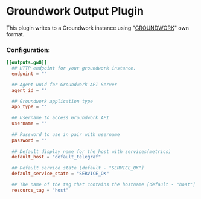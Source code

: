# Groundwork Output Plugin

This plugin writes to a Groundwork instance using "[GROUNDWORK][]" own format.

[GROUNDWORK]: https://www.gwos.com

### Configuration:

```toml
[[outputs.gw8]]
  ## HTTP endpoint for your groundwork instance.
  endpoint = ""

  ## Agent uuid for Groundwork API Server
  agent_id = ""

  ## Groundwork application type
  app_type = ""

  ## Username to access Groundwork API
  username = ""
  
  ## Password to use in pair with username
  password = ""
  
  ## Default display name for the host with services(metrics)
  default_host = "default_telegraf"

  ## Default service state [default - "SERVICE_OK"]
  default_service_state = "SERVICE_OK"

  ## The name of the tag that contains the hostname [default - "host"]
  resource_tag = "host"
```